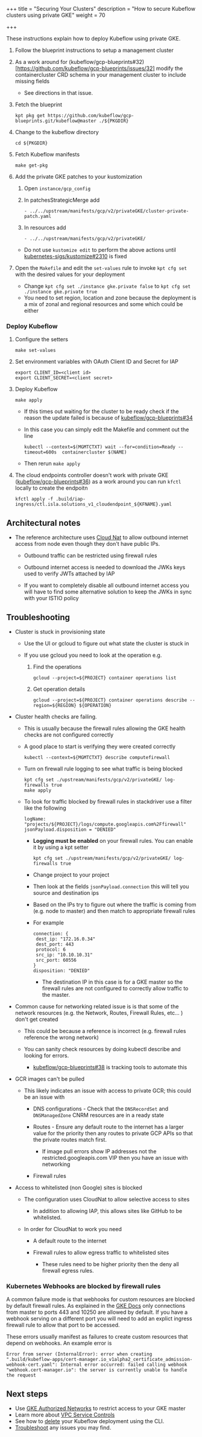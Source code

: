 +++
title = "Securing Your Clusters"
description = "How to secure Kubeflow clusters using private GKE"
weight = 70
                    
+++

These instructions explain how to deploy Kubeflow using private GKE.

1. Follow the blueprint instructions to setup a management cluster

1. As a work around for (kubeflow/gcp-blueprints#32)[https://github.com/kubeflow/gcp-blueprints/issues/32]
   modify the containercluster CRD schema in your management cluster to include missing fields

   * See directions in that issue.

1. Fetch the blueprint

   ```
   kpt pkg get https://github.com/kubeflow/gcp-blueprints.git/kubeflow@master ./${PKGDIR}
   ```

1. Change to the kubeflow directory

   ```
   cd ${PKGDIR}
   ```

1. Fetch Kubeflow manifests

   ```
   make get-pkg
   ```

1. Add the private GKE patches to your kustomization

   1. Open `instance/gcp_config`
   1. In patchesStrategicMerge add 

      ```
      - ../../upstream/manifests/gcp/v2/privateGKE/cluster-private-patch.yaml
      ```

   1. In resources add

      ```
      - ../../upstream/manifests/gcp/v2/privateGKE/
      ```


   * Do not use `kustomize edit` to perform the above actions until [kubernetes-sigs/kustomize#2310](https://github.com/kubernetes-sigs/kustomize/issues/2310) is fixed

1. Open the `Makefile` and edit the `set-values` rule to invoke `kpt cfg set` with the desired values for
   your deployment

   * Change `kpt cfg set ./instance gke.private false` to `kpt cfg set ./instance gke.private true`
   * You need to set region, location and zone because the deployment is a mix of zonal and regional resources and some which could be either

### Deploy Kubeflow


1. Configure the setters

   ```
   make set-values
   ```

1. Set environment variables with OAuth Client ID and Secret for IAP

   ```
   export CLIENT_ID=<client id>
   export CLIENT_SECRET=<client secret>
   ```

1. Deploy Kubeflow

   ```
   make apply
   ```

   * If this times out waiting for the cluster to be ready check if the reason the update failed is
     because of [kubeflow/gcp-blueprints#34](https://github.com/kubeflow/gcp-blueprints/issues/35)

   * In this case you can simply edit the Makefile and comment out the line

      ```     
      kubectl --context=$(MGMTCTXT) wait --for=condition=Ready --timeout=600s  containercluster $(NAME)
      ```

   * Then rerun `make apply`

1. The cloud endpoints controller doesn't work with private GKE ([kubeflow/gcp-blueprints#36](https://github.com/kubeflow/gcp-blueprints/issues/36)) as a work around
   you can run `kfctl` locally to create the endpoitn

   ```
   kfctl apply -f .build/iap-ingress/ctl.isla.solutions_v1_cloudendpoint_${KFNAME}.yaml
   ```

## Architectural notes

* The reference architecture uses [Cloud Nat](https://cloud.google.com/nat/docs/overview) to allow outbound
  internet access from node even though they don't have public IPs.

  * Outbound traffic can be restricted using firewall rules

  * Outbound internet access is needed to download the JWKs keys used to verify JWTs attached by IAP

  * If you want to completely disable all outbound internet access you will have to find some alternative solution
    to keep the JWKs in sync with your ISTIO policy


## Troubleshooting

* Cluster is stuck in provisioning state

  * Use the UI or gcloud to figure out what state the cluster is stuck in
  * If you use gcloud you need to look at the operation e.g.

    
    1. Find the operations
    
       ```
       gcloud --project=${PROJECT} container operations list
       ```

    1. Get operation details

       ```
       gcloud --project=${PROJECT} container operations describe --region=${REGION} ${OPERATION}
       ```

* Cluster health checks are failing.

   * This is usually because the firewall rules allowing the GKE health checks are not configured correctly

   * A good place to start is verifying they were created correctly

     ```
     kubectl --context=${MGMTCTXT} describe computefirewall
     ```

   * Turn on firewall rule logging to see what traffic is being blocked

     ```
     kpt cfg set ./upstream/manifests/gcp/v2/privateGKE/ log-firewalls true
     make apply
     ```

   * To look for traffic blocked by firewall rules in stackdriver use a filter like the following

      ```
      logName: "projects/${PROJECT}/logs/compute.googleapis.com%2Ffirewall" 
      jsonPayload.disposition = "DENIED"
      ```

      * **Logging must be enabled** on your firewall rules. You can enable it by using a kpt setter

        ```
        kpt cfg set ./upstream/manifests/gcp/v2/privateGKE/ log-firewalls true 
        ```

      * Change project to your project

      * Then look at the fields `jsonPayload.connection` this will tell you source and destination ips
      * Based on the IPs try to figure out where the traffic is coming from (e.g. node to master) and
        then match to appropriate firewall rules

      * For example

         ```
         connection: {
          dest_ip: "172.16.0.34"    
          dest_port: 443    
          protocol: 6    
          src_ip: "10.10.10.31"    
          src_port: 60556    
         }
         disposition: "DENIED" 
         ```

         * The destination IP in this case is for a GKE master so the firewall rules are not configured to correctly allow
           traffic to the master.


* Common cause for networking related issue is is that some of the network resources (e.g. the Network, Routes, Firewall Rules, etc... ) don't get created

     * This could be because a reference is incorrect (e.g. firewall rules reference the wrong network)

     * You can sanity check resources by doing kubectl describe and looking for errors.

       * [kubeflow/gcp-blueprints#38](https://github.com/kubeflow/gcp-blueprints/issues/38) is tracking
          tools to automate this

* GCR images can't be pulled

  * This likely indicates an issue with access to private GCR; this could be an issue with

    * DNS configurations - Check that the `DNSRecordSet` and `DNSManagedZone` CNRM resources are in a ready state
    * Routes - Ensure any default route to the internet has a larger value for the priority 
        then any routes to private GCP APIs so that the private routes match first.

        * If image pull errors show IP addresses not the restricted.googleapis.com VIP then you have
          an issue with networking

    * Firewall rules

* Access to whitelisted (non Google) sites is blocked

  * The configuration uses CloudNat to allow selective access to sites

    * In addition to allowing IAP, this allows sites like GitHub to be whitelisted.

  * In order for CloudNat to work you need

    * A default route to the internet
    * Firewall rules to allow egress traffic to whitelisted sites

      * These rules need to be higher priority then the deny all firewall egress rules.

### Kubernetes Webhooks are blocked by firewall rules

A common failure mode is that webhooks for custom resources are blocked by default firewall rules.
As explained in the [GKE Docs](https://cloud.google.com/kubernetes-engine/docs/how-to/private-clusters#add_firewall_rules) only connections from master to ports 443 and 10250
are allowed by default. If you have a webhook serving on a different port
you will need to add an explict ingress firewall rule to allow that port to be accessed.

These errors usually manifest as failures to create custom resources that depend on webhooks. An example
error is

```
Error from server (InternalError): error when creating ".build/kubeflow-apps/cert-manager.io_v1alpha2_certificate_admission-webhook-cert.yaml": Internal error occurred: failed calling webhook "webhook.cert-manager.io": the server is currently unable to handle the request
```

## Next steps

* Use [GKE Authorized Networks](https://cloud.google.com/kubernetes-engine/docs/how-to/authorized-networks) to restrict access to your GKE master
*  Learn more about [VPC Service Controls](https://cloud.google.com/vpc-service-controls/docs/)
* See how to [delete](/docs/gke/deploy/delete-cli) your Kubeflow deployment 
  using the CLI.
* [Troubleshoot](/docs/gke/troubleshooting-gke) any issues you may
  find.
